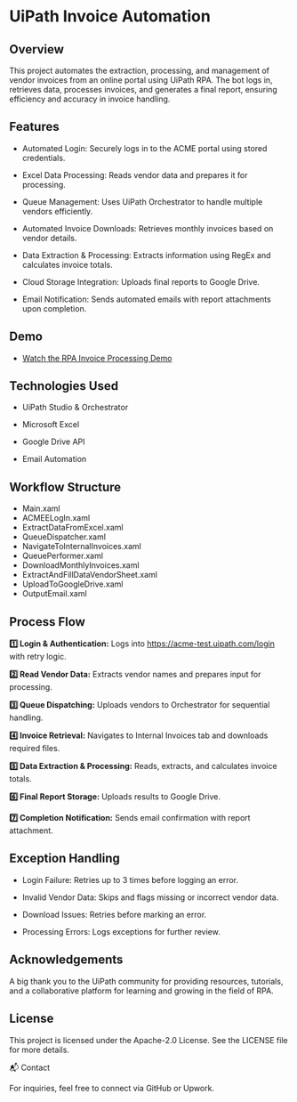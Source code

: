 
#  UiPath Invoice Automation

## Overview

This project automates the extraction, processing, and management of vendor invoices from an online portal using UiPath RPA. The bot logs in, retrieves data, processes invoices, and generates a final report, ensuring efficiency and accuracy in invoice handling.

## Features

- Automated Login: Securely logs in to the ACME portal using stored credentials.

- Excel Data Processing: Reads vendor data and prepares it for processing.

- Queue Management: Uses UiPath Orchestrator to handle multiple vendors efficiently.

- Automated Invoice Downloads: Retrieves monthly invoices based on vendor details.

- Data Extraction & Processing: Extracts information using RegEx and calculates invoice totals.

- Cloud Storage Integration: Uploads final reports to Google Drive.

- Email Notification: Sends automated emails with report attachments upon completion.

## Demo
- [Watch the RPA Invoice Processing Demo](https://www.youtube.com/watch?v=-8cm1Nrzdwk)
  
## Technologies Used

- UiPath Studio & Orchestrator

- Microsoft Excel

- Google Drive API

- Email Automation

## Workflow Structure

- Main.xaml
- ACMEELogIn.xaml
- ExtractDataFromExcel.xaml
- QueueDispatcher.xaml
- NavigateToInternalInvoices.xaml
- QueuePerformer.xaml
- DownloadMonthlyInvoices.xaml
- ExtractAndFillDataVendorSheet.xaml
- UploadToGoogleDrive.xaml
- OutputEmail.xaml

## Process Flow

**1️⃣ Login & Authentication:**
 Logs into https://acme-test.uipath.com/login with retry logic.

**2️⃣ Read Vendor Data:** Extracts vendor names and prepares input for processing.

**3️⃣ Queue Dispatching:** Uploads vendors to Orchestrator for sequential handling.

**4️⃣ Invoice Retrieval:** Navigates to Internal Invoices tab and downloads required files.

**5️⃣ Data Extraction & Processing:** Reads, extracts, and calculates invoice totals.

**6️⃣ Final Report Storage:** Uploads results to Google Drive.

**7️⃣ Completion Notification:** Sends email confirmation with report attachment.


## Exception Handling

- Login Failure: Retries up to 3 times before logging an error.

- Invalid Vendor Data: Skips and flags missing or incorrect vendor data.

- Download Issues: Retries before marking an error.

- Processing Errors: Logs exceptions for further review.

## Acknowledgements

A big thank you to the UiPath community for providing resources, tutorials, and a collaborative platform for learning and growing in the field of RPA.

## License
This project is licensed under the Apache-2.0 License. See the LICENSE file for more details.

📬 Contact

For inquiries, feel free to connect via GitHub or Upwork.
